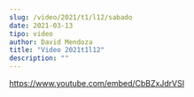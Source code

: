 ```yaml
---
slug: /video/2021/t1/l12/sabado
date: 2021-03-13
tipo: video
author: David Mendoza
title: "Video 2021t1l12"
description: ""
---
```


https://www.youtube.com/embed/CbBZxJdrVSI
